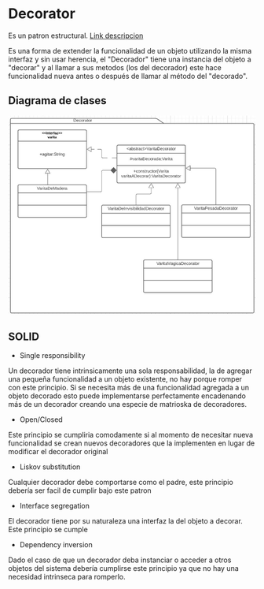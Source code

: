# Decorator
Es un patron estructural. [Link descripcion](https://sourcemaking.com/design_patterns/decorator)

Es una forma de extender la funcionalidad de un objeto utilizando la misma interfaz y sin usar herencia, el "Decorador" tiene una instancia del objeto a "decorar" y al llamar a sus metodos (los del decorador) este hace funcionalidad nueva antes o después de llamar al método del "decorado".

## Diagrama de clases
![UML](decorator.jpg)

## SOLID
* Single responsibility

Un decorador tiene intrinsicamente una sola responsabilidad, la de agregar una pequeña funcionalidad a un objeto existente, no hay porque romper con este principio. Si se necesita más de una funcionalidad agregada a un objeto decorado esto puede implementarse perfectamente encadenando más de un decorador creando una especie de matrioska de decoradores.

* Open/Closed

Este principio se cumpliria comodamente si al momento de necesitar nueva funcionalidad se crean nuevos decoradores que la implementen en lugar de modificar el decorador original

* Liskov substitution

Cualquier decorador debe comportarse como el padre, este principio debería ser facil de cumplir bajo este patron

* Interface segregation

El decorador tiene por su naturaleza una interfaz la del objeto a decorar. Este principio se cumple

* Dependency inversion

Dado el caso de que un decorador deba instanciar o acceder a otros objetos del sistema debería cumplirse este principio ya que no hay una necesidad intrinseca para romperlo.
